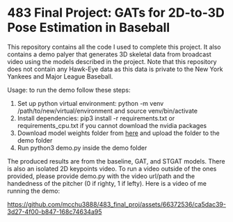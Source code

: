 # 483 Final Project: GATs for 2D-to-3D Pose Estimation in Baseball

This repository contains all the code I used to complete this project. It also contains a demo palyer that generates 3D skeletal data from broadcast video using the models described in the project. Note that this repository does not contain any Hawk-Eye data as this data is private to the New York Yankees and Major League Baseball.

Usage: to run the demo follow these steps:
1. Set up python virtual environment: python -m venv /path/to/new/virtual/environment and source venv/bin/activate
2. Install dependencies: pip3 install -r requirements.txt or requirements_cpu.txt if you cannot download the nvidia packages
3. Download model weights folder from [here](https://drive.google.com/drive/folders/1mlMoPVP6r4JKx8HHkP-POiZ3n3q3rYI8?usp=sharing) and upload the folder to the demo folder
4. Run python3 demo.py inside the demo folder

The produced results are from the baseline, GAT, and STGAT models. There is also an isolated 2D keypoints video.
To run a video outside of the ones provided, please provide demo.py with the video url/path and the handedness of the pitcher (0 if righty, 1 if lefty).
Here is a video of me running the demo:

https://github.com/mcchu3888/483_final_proj/assets/66372536/ca5dac39-3d27-4f00-b847-168c74634a95


